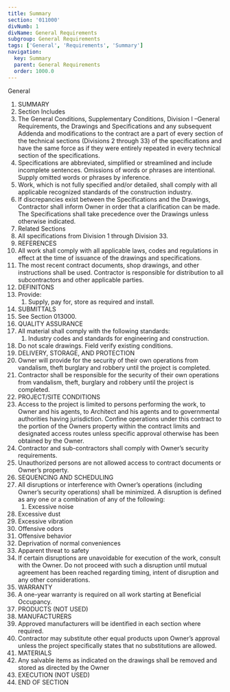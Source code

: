 ```yaml
---
title: Summary
section: '011000'
divNumb: 1
divName: General Requirements
subgroup: General Requirements
tags: ['General', 'Requirements', 'Summary']
navigation:
  key: Summary
  parent: General Requirements
  order: 1000.0
---
```



General
   1. SUMMARY
   1. Section Includes
   1. The General Conditions, Supplementary Conditions, Division I –General Requirements, the Drawings and Specifications and any subsequent Addenda and modifications to the contract are a part of every section of the technical sections (Divisions 2 through 33) of the specifications and have the same force as if they were entirely repeated in every technical section of the specifications.
   1. Specifications are abbreviated, simplified or streamlined and include incomplete sentences. Omissions of words or phrases are intentional. Supply omitted words or phrases by inference.
   1. Work, which is not fully specified and/or detailed, shall comply with all applicable recognized standards of the construction industry.
   1. If discrepancies exist between the Specifications and the Drawings, Contractor shall inform Owner in order that a clarification can be made. The Specifications shall take precedence over the Drawings unless otherwise indicated.
   1. Related Sections
   1. All specifications from Division 1 through Division 33.
   1. REFERENCES
   1. All work shall comply with all applicable laws, codes and regulations in effect at the time of issuance of the drawings and specifications.
   1. The most recent contract documents, shop drawings, and other instructions shall be used. Contractor is responsible for distribution to all subcontractors and other applicable parties.
   1. DEFINITONS
   1. Provide:
      1. Supply, pay for, store as required and install.
   1. SUBMITTALS
   1. See Section 013000.
   1. QUALITY ASSURANCE
   1. All material shall comply with the following standards:
      1. Industry codes and standards for engineering and construction.
   1. Do not scale drawings. Field verify existing conditions.
   1. DELIVERY, STORAGE, AND PROTECTION
   1. Owner will provide for the security of their own operations from vandalism, theft burglary and robbery until the project is completed.
   1. Contractor shall be responsible for the security of their own operations from vandalism, theft, burglary and robbery until the project is completed.
   1. PROJECT/SITE CONDITIONS
   1. Access to the project is limited to persons performing the work, to Owner and his agents, to Architect and his agents and to governmental authorities having jurisdiction. Confine operations under this contract to the portion of the Owners property within the contract limits and designated access routes unless specific approval otherwise has been obtained by the Owner.
   1. Contractor and sub-contractors shall comply with Owner’s security requirements.
   1. Unauthorized persons are not allowed access to contract documents or Owner’s property.
   1. SEQUENCING AND SCHEDULING
   1. All disruptions or interference with Owner’s operations (including Owner’s security operations) shall be minimized. A disruption is defined as any one or a combination of any of the following:
      1. Excessive noise
   1. Excessive dust
   1. Excessive vibration
   1. Offensive odors
   1. Offensive behavior
   1. Deprivation of normal conveniences
   1. Apparent threat to safety
   1. If certain disruptions are unavoidable for execution of the work, consult with the Owner. Do not proceed with such a disruption until mutual agreement has been reached regarding timing, intent of disruption and any other considerations.
   1. WARRANTY
   1. A one-year warranty is required on all work starting at Beneficial Occupancy.
   1. PRODUCTS (NOT USED)
   1. MANUFACTURERS
   1. Approved manufacturers will be identified in each section where required.
   1. Contractor may substitute other equal products upon Owner’s approval unless the project specifically states that no substitutions are allowed.
   1. MATERIALS
   1. Any salvable items as indicated on the drawings shall be removed and stored as directed by the Owner
   1. EXECUTION (NOT USED)
1. END OF SECTION

